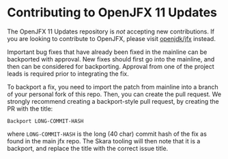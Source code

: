 Contributing to OpenJFX 11 Updates
==================================

The OpenJFX 11 Updates repository is _not_ accepting new contributions. If you are looking to contribute to OpenJFX, please visit [openjdk/jfx](https://github.com/openjdk/jfx) instead.

Important bug fixes that have already been fixed in the mainline can be backported with approval. New fixes should first go into the mainline, and then can be considered for backporting. Approval from one of the project leads is required prior to integrating the fix.

To backport a fix, you need to import the patch from mainline into a branch of your personal fork of this repo. Then, you can create the pull request. We strongly recommend creating a backport-style pull request, by creating the PR with the title:

```
Backport LONG-COMMIT-HASH
```

where `LONG-COMMIT-HASH` is the long (40 char) commit hash of the fix as found in the main jfx repo. The Skara tooling will then note that it is a backport, and replace the title with the correct issue title.
